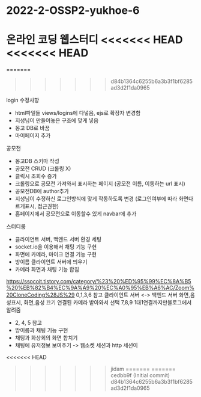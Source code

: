 # 2022-2-OSSP2-yukhoe-6
온라인 코딩 웹스터디
<<<<<<< HEAD
<<<<<<< HEAD
=======
=======
>>>>>>> d84b1364c6255b6a3b3f1bf6285ad3d2f1da0965

login 수정사항 
- html파일들 views/logins에 다넣음, ejs로 확장자 변경함 
- 지성님이 만들어놓은 구조에 맞게 넣음 
- 몽고 DB로 바꿈
- 마이페이지 추가 


공모전
- 몽고DB 스키마 작성
- 공모전 CRUD (크롤링 X)
- 클릭시 조회수 증가 
- 크롤링으로 공모전 가져와서 표시하는 페이지 (공모전 이름, 이동하는 url 표시)
- 공모전DB에 author추가 
- 지성님이 수정하신 로그인방식에 맞게 작동하도록 변경 (로그인여부에 따라 화면다르게표시, 접근권한)
- 홈페이지에서 공모전으로 이동할수 있게 navbar에 추가 

스터디룸
- 클라이언트 서버, 백엔드 서버 환경 세팅
- socket.io을 이용해서 채팅 기능 구현 
- 화면에 카메라, 마이크 연결 기능 구현
- 방이름 클라이언트 서버에 띄우기 
- 카메라 화면과 채팅 기능 합침

https://ssocoit.tistory.com/category/%23%20%ED%95%99%EC%8A%B5%20%EB%82%B4%EC%9A%A9%20%EC%A0%95%EB%A6%AC/Zoom%20CloneCoding%28JS%29
0,1,3,6 참고
클라이언트 서버 <-> 백엔드 서버 
화면,음성표시, 화면,음성 끄기 
연결된 카메라 받아와서 선택
7,8,9
1대1연결까지만블로그에서알려줌
- 2, 4, 5 참고
- 방이름과 채팅 기능 구현 
- 채팅과 화상회의 화면 합치기
- 채팅에 유저정보 보여주기 -> 웹소켓 세션과 http 세션이 

 
<<<<<<< HEAD
>>>>>>> jidam
=======
=======
>>>>>>> cedbb9f (Initial commit)
>>>>>>> d84b1364c6255b6a3b3f1bf6285ad3d2f1da0965
